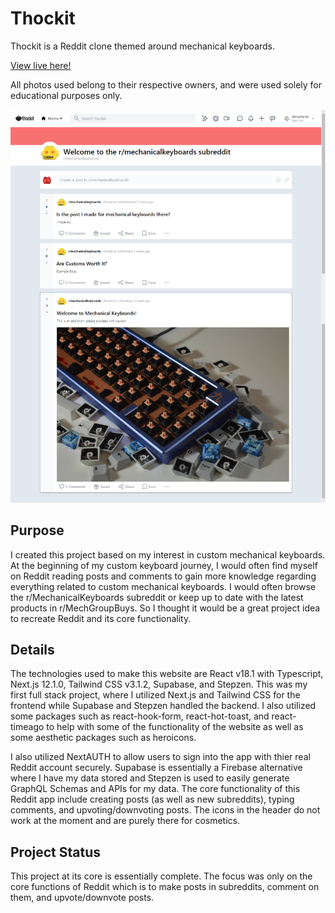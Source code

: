 # Thockit

Thockit is a Reddit clone themed around mechanical keyboards.

[View live here!](https://thockit.vercel.app/)

All photos used belong to their respective owners, and were used solely for educational purposes only.

![Thockit](public/Thockit_page.png?raw=true)

## Purpose

I created this project based on my interest in custom mechanical keyboards. At the beginning of my custom keyboard journey, I would often find myself on Reddit reading posts and comments to gain more knowledge regarding everything related to custom mechanical keyboards. I would often browse the r/MechanicalKeyboards subreddit or keep up to date with the latest products in r/MechGroupBuys. So I thought it would be a great project idea to recreate Reddit and its core functionality.

## Details

The technologies used to make this website are React v18.1 with Typescript, Next.js 12.1.0, Tailwind CSS v3.1.2, Supabase, and Stepzen. This was my first full stack project, where I utilized Next.js and Tailwind CSS for the frontend while Supabase and Stepzen handled the backend. I also utilized some packages such as react-hook-form, react-hot-toast, and react-timeago to help with some of the functionality of the website as well as some aesthetic packages such as heroicons. 

I also utilized NextAUTH to allow users to sign into the app with thier real Reddit account securely. Supabase is essentially a Firebase alternative where I have my data stored and Stepzen is used to easily generate GraphQL Schemas and APIs for my data. The core functionality of this Reddit app include creating posts (as well as new subreddits), typing comments, and upvoting/downvoting posts. The icons in the header do not work at the moment and are purely there for cosmetics.

## Project Status

This project at its core is essentially complete. The focus was only on the core functions of Reddit which is to make posts in subreddits, comment on them, and upvote/downvote posts. 

